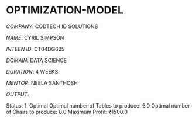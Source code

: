 # OPTIMIZATION-MODEL

*COMPANY*: CODTECH ID SOLUTIONS

*NAME*: CYRIL SIMPSON 

*INTEEN ID*: CT04DG625

*DOMAIN*: DATA SCIENCE 

*DURATION*: 4 WEEKS

*MENTOR*: NEELA SANTHOSH

*OUTPUT*:

Status: 1, Optimal
Optimal number of Tables to produce: 6.0
Optimal number of Chairs to produce: 0.0
Maximum Profit: ₹1500.0
